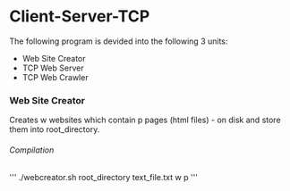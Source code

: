 # Client-Server-TCP

The following program is devided into the following 3 units:
 - Web Site Creator
 - TCP Web Server
 - TCP Web Crawler
 
### Web Site Creator

Creates w websites which contain p pages (html files) - on disk and store them into root_directory.

###### Compilation
'''
./webcreator.sh root_directory text_file.txt w p
'''

